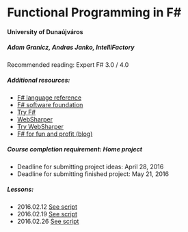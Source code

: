 # Functional Programming in F# 
#### University of Dunaújváros 
##### Adam Granicz, Andras Janko, IntelliFactory

Recommended reading: Expert F# 3.0 / 4.0

##### Additional resources:

* [F# language reference](https://msdn.microsoft.com/en-us/library/dd233181.aspx)
* [F# software foundation](http://fsharp.org/)
* [Try F#](http://www.tryfsharp.org/)
* [WebSharper](http://websharper.com/)
* [Try WebSharper](http://try.websharper.com/)
* [F# for fun and profit (blog)](http://fsharpforfunandprofit.com/)

##### Course completion requirement: Home project

* Deadline for submitting project ideas: April 28, 2016
* Deadline for submitting finished project: May 21, 2016

##### Lessons:

* 2016.02.12 [See script](https://github.com/intellifactory/DUE-FSharp-2016/blob/master/Script1.fsx)
* 2016.02.19 [See script](https://github.com/intellifactory/DUE-FSharp-2016/blob/master/Script2.fsx)
* 2016.02.26 [See script](https://github.com/intellifactory/DUE-FSharp-2016/blob/master/Script3.fsx)
